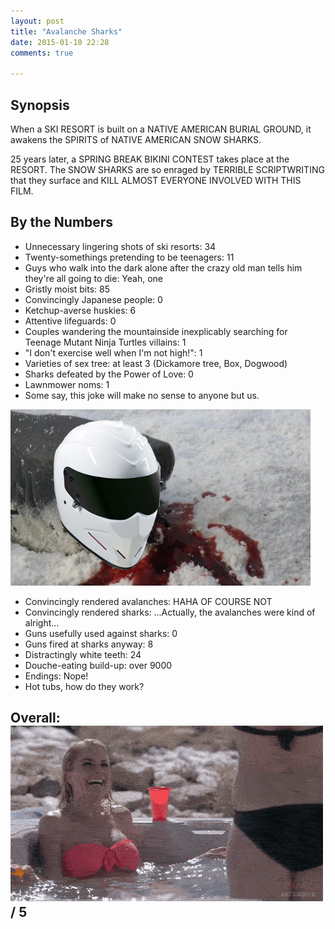 ```yaml
---
layout: post
title: "Avalanche Sharks"
date: 2015-01-10 22:28
comments: true

---
```


## Synopsis

When a SKI RESORT is built on a NATIVE AMERICAN BURIAL GROUND, it awakens the SPIRITS of NATIVE AMERICAN SNOW SHARKS.

25 years later, a SPRING BREAK BIKINI CONTEST takes place at the RESORT. The SNOW SHARKS are so enraged by TERRIBLE SCRIPTWRITING that they surface and KILL ALMOST EVERYONE INVOLVED WITH THIS FILM.

## By the Numbers

* Unnecessary lingering shots of ski resorts: 34
* Twenty-somethings pretending to be teenagers: 11
* Guys who walk into the dark alone after the crazy old man tells him they're all going to die: Yeah, one
* Gristly moist bits: 85
* Convincingly Japanese people: 0
* Ketchup-averse huskies: 6
* Attentive lifeguards: 0
* Couples wandering the mountainside inexplicably searching for Teenage Mutant Ninja Turtles villains: 1
* "I don't exercise well when I'm not high!": 1
* Varieties of sex tree: at least 3 (Dickamore tree, Box, Dogwood)
* Sharks defeated by the Power of Love: 0
* Lawnmower noms: 1
* Some say, this joke will make no sense to anyone but us.

![Stig Shark](/img/filmreviews/stigshark.jpg)

* Convincingly rendered avalanches: HAHA OF COURSE NOT
* Convincingly rendered sharks: ...Actually, the avalanches were kind of alright...
* Guns usefully used against sharks: 0
* Guns fired at sharks anyway: 8
* Distractingly white teeth: 24
* Douche-eating build-up: over 9000
* Endings: Nope!
* Hot tubs, how do they work?

## Overall: ![Avalanche Shark](/img/filmreviews/avalanche-sharks-hot-tub-bikini-girls.gif) / 5
